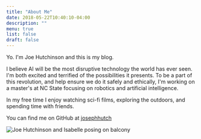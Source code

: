 ```yaml
---
title: "About Me"
date: 2018-05-22T10:40:10-04:00
description: ""
menu: true
list: false
draft: false
---
```


Yo. I'm Joe Hutchinson and this is my blog.

I believe AI will be the most disruptive technology the world has ever seen.  I'm both excited and terrified of the possibilities it presents.  To be a part of this revolution, and help ensure we do it safely and ethically, I'm working on a master's at NC State focusing on robotics and artificial intelligence.

In my free time I enjoy watching sci-fi films, exploring the outdoors, and spending time with friends.

You can find me on GitHub at [josephhutch](https://github.com/josephhutch/)

![Joe Hutchinson and Isabelle posing on balcony](/img/me.jpg "Me and Isabelle")